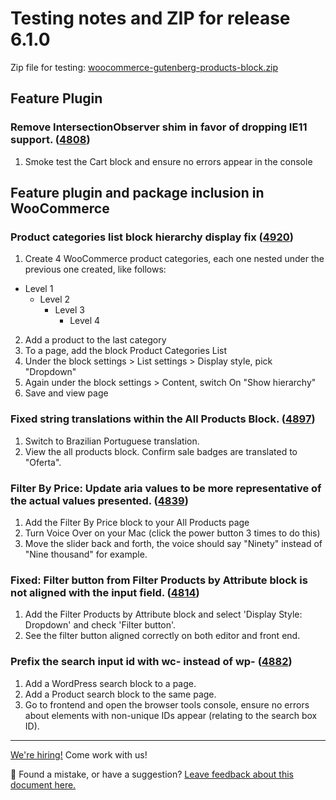 # Testing notes and ZIP for release 6.1.0

Zip file for testing: [woocommerce-gutenberg-products-block.zip](https://github.com/woocommerce/woocommerce-gutenberg-products-block/files/7329441/woocommerce-gutenberg-products-block.zip)

## Feature Plugin

### Remove IntersectionObserver shim in favor of dropping IE11 support. ([4808](https://github.com/woocommerce/woocommerce-gutenberg-products-block/pull/4808))

1. Smoke test the Cart block and ensure no errors appear in the console

## Feature plugin and package inclusion in WooCommerce

### Product categories list block hierarchy display fix ([4920](https://github.com/woocommerce/woocommerce-gutenberg-products-block/pull/4920))

1. Create 4 WooCommerce product categories, each one nested under the previous one created, like follows:

-   Level 1
    -   Level 2
        -   Level 3
            -   Level 4

2. Add a product to the last category
3. To a page, add the block Product Categories List
4. Under the block settings > List settings > Display style, pick "Dropdown"
5. Again under the block settings > Content, switch On "Show hierarchy"
6. Save and view page

### Fixed string translations within the All Products Block. ([4897](https://github.com/woocommerce/woocommerce-gutenberg-products-block/pull/4897))

1. Switch to Brazilian Portuguese translation.
2. View the all products block. Confirm sale badges are translated to "Oferta".

### Filter By Price: Update aria values to be more representative of the actual values presented. ([4839](https://github.com/woocommerce/woocommerce-gutenberg-products-block/pull/4839))

1. Add the Filter By Price block to your All Products page
2. Turn Voice Over on your Mac (click the power button 3 times to do this)
3. Move the slider back and forth, the voice should say "Ninety" instead of "Nine thousand" for example.

### Fixed: Filter button from Filter Products by Attribute block is not aligned with the input field. ([4814](https://github.com/woocommerce/woocommerce-gutenberg-products-block/pull/4814))

1. Add the Filter Products by Attribute block and select 'Display Style: Dropdown' and check 'Filter button'.
2. See the filter button aligned correctly on both editor and front end.

### Prefix the search input id with wc- instead of wp- ([4882](https://github.com/woocommerce/woocommerce-gutenberg-products-block/pull/4882))

1. Add a WordPress search block to a page.
2. Add a Product search block to the same page.
3. Go to frontend and open the browser tools console, ensure no errors about elements with non-unique IDs appear (relating to the search box ID).

<!-- FEEDBACK -->

---

[We're hiring!](https://woocommerce.com/careers/) Come work with us!

🐞 Found a mistake, or have a suggestion? [Leave feedback about this document here.](https://github.com/woocommerce/woocommerce-gutenberg-products-block/issues/new?assignees=&labels=type%3A+documentation&template=--doc-feedback.md&title=Feedback%20on%20./docs/testing/releases/610.md)

<!-- /FEEDBACK -->
